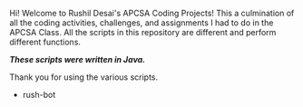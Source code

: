 
Hi! Welcome to Rushil Desai's APCSA Coding Projects! 
This a culmination of all the coding activities, challenges, and assignments I had to do in the APCSA Class.
All the scripts in this repository are different and perform different functions.

***These scripts were written in Java.***

Thank you for using the various scripts.

-  rush-bot
